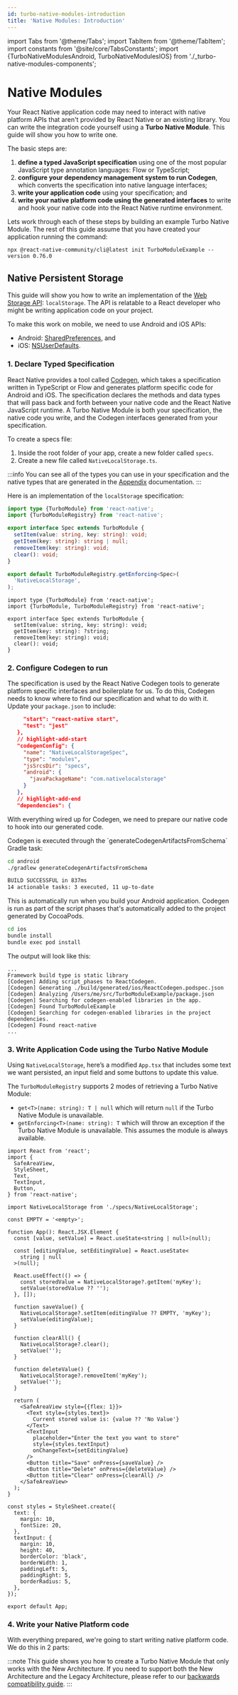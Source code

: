 ```yaml
---
id: turbo-native-modules-introduction
title: 'Native Modules: Introduction'
---
```


import Tabs from '@theme/Tabs'; import TabItem from '@theme/TabItem'; import constants from '@site/core/TabsConstants';
import {TurboNativeModulesAndroid, TurboNativeModulesIOS} from './\_turbo-native-modules-components';

# Native Modules

Your React Native application code may need to interact with native platform APIs that aren't provided by React Native or an existing library. You can write the integration code yourself using a **Turbo Native Module**. This guide will show you how to write one.

The basic steps are:

1. **define a typed JavaScript specification** using one of the most popular JavaScript type annotation languages: Flow or TypeScript;
2. **configure your dependency management system to run Codegen**, which converts the specification into native language interfaces;
3. **write your application code** using your specification; and
4. **write your native platform code using the generated interfaces** to write and hook your native code into the React Native runtime environment.

Lets work through each of these steps by building an example Turbo Native Module. The rest of this guide assume that you have created your application running the command:

```shell
npx @react-native-community/cli@latest init TurboModuleExample --version 0.76.0
```

## Native Persistent Storage

This guide will show you how to write an implementation of the [Web Storage API](https://html.spec.whatwg.org/multipage/webstorage.html#dom-localstorage-dev): `localStorage`. The API is relatable to a React developer who might be writing application code on your project.

To make this work on mobile, we need to use Android and iOS APIs:

- Android: [SharedPreferences](https://developer.android.com/reference/android/content/SharedPreferences), and
- iOS: [NSUserDefaults](https://developer.apple.com/documentation/foundation/nsuserdefaults).

### 1. Declare Typed Specification

React Native provides a tool called [Codegen](/the-new-architecture/what-is-codegen.md), which takes a specification written in TypeScript or Flow and generates platform specific code for Android and iOS. The specification declares the methods and data types that will pass back and forth between your native code and the React Native JavaScript runtime. A Turbo Native Module is both your specification, the native code you write, and the Codegen interfaces generated from your specification.

To create a specs file:

1. Inside the root folder of your app, create a new folder called `specs`.
2. Create a new file called `NativeLocalStorage.ts`.

:::info
You can see all of the types you can use in your specification and the native types that are generated in the [Appendix](/appendix.md) documentation.
:::

Here is an implementation of the `localStorage` specification:

<Tabs groupId="language" queryString defaultValue={constants.defaultJavaScriptSpecLanguage} values={constants.javaScriptSpecLanguages}>
<TabItem value="typescript">

```typescript title="specs/NativeLocalStorage.ts"
import type {TurboModule} from 'react-native';
import {TurboModuleRegistry} from 'react-native';

export interface Spec extends TurboModule {
  setItem(value: string, key: string): void;
  getItem(key: string): string | null;
  removeItem(key: string): void;
  clear(): void;
}

export default TurboModuleRegistry.getEnforcing<Spec>(
  'NativeLocalStorage',
);
```

</TabItem>
<TabItem value="flow">

```flow title="NativeLocalStorage.js"
import type {TurboModule} from 'react-native';
import {TurboModule, TurboModuleRegistry} from 'react-native';

export interface Spec extends TurboModule {
  setItem(value: string, key: string): void;
  getItem(key: string): ?string;
  removeItem(key: string): void;
  clear(): void;
}
```

</TabItem>
</Tabs>

### 2. Configure Codegen to run

The specification is used by the React Native Codegen tools to generate platform specific interfaces and boilerplate for us. To do this, Codegen needs to know where to find our specification and what to do with it. Update your `package.json` to include:

```json title="package.json"
     "start": "react-native start",
     "test": "jest"
   },
   // highlight-add-start
   "codegenConfig": {
     "name": "NativeLocalStorageSpec",
     "type": "modules",
     "jsSrcsDir": "specs",
     "android": {
       "javaPackageName": "com.nativelocalstorage"
     }
   },
   // highlight-add-end
   "dependencies": {
```

With everything wired up for Codegen, we need to prepare our native code to hook into our generated code.

<Tabs groupId="platforms" queryString defaultValue={constants.defaultPlatform}>
<TabItem value="android" label="Android">
Codegen is executed through the `generateCodegenArtifactsFromSchema` Gradle task:

```bash
cd android
./gradlew generateCodegenArtifactsFromSchema

BUILD SUCCESSFUL in 837ms
14 actionable tasks: 3 executed, 11 up-to-date
```

This is automatically run when you build your Android application.
</TabItem>
<TabItem value="ios" label="iOS">
Codegen is run as part of the script phases that's automatically added to the project generated by CocoaPods.

```bash
cd ios
bundle install
bundle exec pod install
```

The output will look like this:

```shell
...
Framework build type is static library
[Codegen] Adding script_phases to ReactCodegen.
[Codegen] Generating ./build/generated/ios/ReactCodegen.podspec.json
[Codegen] Analyzing /Users/me/src/TurboModuleExample/package.json
[Codegen] Searching for codegen-enabled libraries in the app.
[Codegen] Found TurboModuleExample
[Codegen] Searching for codegen-enabled libraries in the project dependencies.
[Codegen] Found react-native
...
```

</TabItem>
</Tabs>

### 3. Write Application Code using the Turbo Native Module

Using `NativeLocalStorage`, here’s a modified `App.tsx` that includes some text we want persisted, an input field and some buttons to update this value.

The `TurboModuleRegistry` supports 2 modes of retrieving a Turbo Native Module:

- `get<T>(name: string): T | null` which will return `null` if the Turbo Native Module is unavailable.
- `getEnforcing<T>(name: string): T` which will throw an exception if the Turbo Native Module is unavailable. This assumes the module is always available.

```tsx title="App.tsx"
import React from 'react';
import {
  SafeAreaView,
  StyleSheet,
  Text,
  TextInput,
  Button,
} from 'react-native';

import NativeLocalStorage from './specs/NativeLocalStorage';

const EMPTY = '<empty>';

function App(): React.JSX.Element {
  const [value, setValue] = React.useState<string | null>(null);

  const [editingValue, setEditingValue] = React.useState<
    string | null
  >(null);

  React.useEffect(() => {
    const storedValue = NativeLocalStorage?.getItem('myKey');
    setValue(storedValue ?? '');
  }, []);

  function saveValue() {
    NativeLocalStorage?.setItem(editingValue ?? EMPTY, 'myKey');
    setValue(editingValue);
  }

  function clearAll() {
    NativeLocalStorage?.clear();
    setValue('');
  }

  function deleteValue() {
    NativeLocalStorage?.removeItem('myKey');
    setValue('');
  }

  return (
    <SafeAreaView style={{flex: 1}}>
      <Text style={styles.text}>
        Current stored value is: {value ?? 'No Value'}
      </Text>
      <TextInput
        placeholder="Enter the text you want to store"
        style={styles.textInput}
        onChangeText={setEditingValue}
      />
      <Button title="Save" onPress={saveValue} />
      <Button title="Delete" onPress={deleteValue} />
      <Button title="Clear" onPress={clearAll} />
    </SafeAreaView>
  );
}

const styles = StyleSheet.create({
  text: {
    margin: 10,
    fontSize: 20,
  },
  textInput: {
    margin: 10,
    height: 40,
    borderColor: 'black',
    borderWidth: 1,
    paddingLeft: 5,
    paddingRight: 5,
    borderRadius: 5,
  },
});

export default App;
```

### 4. Write your Native Platform code

With everything prepared, we're going to start writing native platform code. We do this in 2 parts:

:::note
This guide shows you how to create a Turbo Native Module that only works with the New Architecture. If you need to support both the New Architecture and the Legacy Architecture, please refer to our [backwards compatibility guide](https://github.com/reactwg/react-native-new-architecture/blob/main/docs/backwards-compat.md).
:::

<Tabs groupId="platforms" queryString defaultValue={constants.defaultPlatform}>
    <TabItem value="android" label="Android">
        <TurboNativeModulesAndroid />
    </TabItem>
    <TabItem value="ios" label="iOS">
        <TurboNativeModulesIOS/>
    </TabItem>
</Tabs>
